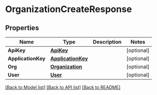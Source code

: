 # OrganizationCreateResponse

## Properties

Name | Type | Description | Notes
------------ | ------------- | ------------- | -------------
**ApiKey** | [**ApiKey**](ApiKey.md) |  | [optional] 
**ApplicationKey** | [**ApplicationKey**](ApplicationKey.md) |  | [optional] 
**Org** | [**Organization**](Organization.md) |  | [optional] 
**User** | [**User**](User.md) |  | [optional] 

[[Back to Model list]](../README.md#documentation-for-models) [[Back to API list]](../README.md#documentation-for-api-endpoints) [[Back to README]](../README.md)


